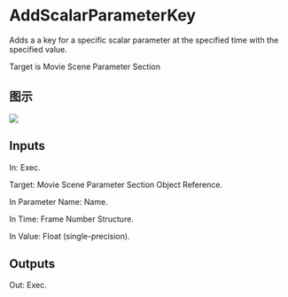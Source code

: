 # AddScalarParameterKey

Adds a a key for a specific scalar parameter at the specified time with the specified value.

Target is Movie Scene Parameter Section

## 图示

![]($-20221218-20520840.png)

## Inputs

In: Exec.

Target: Movie Scene Parameter Section Object Reference.

In Parameter Name: Name.

In Time: Frame Number Structure.

In Value: Float (single-precision).  

## Outputs

Out: Exec.

